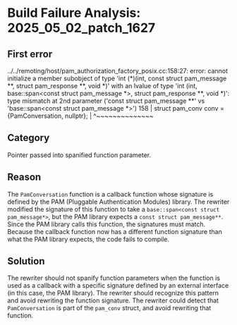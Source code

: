 # Build Failure Analysis: 2025_05_02_patch_1627

## First error

../../remoting/host/pam_authorization_factory_posix.cc:158:27: error: cannot initialize a member subobject of type 'int (*)(int, const struct pam_message **, struct pam_response **, void *)' with an lvalue of type 'int (int, base::span<const struct pam_message *>, struct pam_response **, void *)': type mismatch at 2nd parameter ('const struct pam_message **' vs 'base::span<const struct pam_message *>')
  158 |   struct pam_conv conv = {PamConversation, nullptr};
      |                           ^~~~~~~~~~~~~~~

## Category
Pointer passed into spanified function parameter.

## Reason
The `PamConversation` function is a callback function whose signature is defined by the PAM (Pluggable Authentication Modules) library. The rewriter modified the signature of this function to take a `base::span<const struct pam_message*>`, but the PAM library expects a `const struct pam_message**`. Since the PAM library calls this function, the signatures must match.  Because the callback function now has a different function signature than what the PAM library expects, the code fails to compile.

## Solution
The rewriter should not spanify function parameters when the function is used as a callback with a specific signature defined by an external interface (in this case, the PAM library).  The rewriter should recognize this pattern and avoid rewriting the function signature. The rewriter could detect that `PamConversation` is part of the `pam_conv` struct, and avoid rewriting that function.